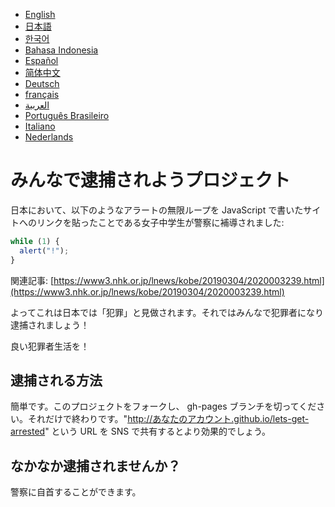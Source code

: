 - [English](README.md)
- [日本語](README.ja.md)
- [한국어](README.ko.md)
- [Bahasa Indonesia](README.in.md)
- [Español](README.es.md)
- [简体中文](README.zh.md)
- [Deutsch](README.de.md)
- [français](README.fr.md)
- [العربية](README.ar.md)
- [Português Brasileiro](README.pt-br.md)
- [Italiano](README.it.md)
- [Nederlands](README.nl.md)

# みんなで逮捕されようプロジェクト

日本において、以下のようなアラートの無限ループを JavaScript で書いたサイトへのリンクを貼ったことである女子中学生が警察に補導されました:

```js
while (1) {
  alert("!");
}
```

関連記事:
[https://www3.nhk.or.jp/lnews/kobe/20190304/2020003239.html](https://www3.nhk.or.jp/lnews/kobe/20190304/2020003239.html)

よってこれは日本では「犯罪」と見做されます。それではみんなで犯罪者になり逮捕されましょう！

良い犯罪者生活を！

## 逮捕される方法

簡単です。このプロジェクトをフォークし、 gh-pages ブランチを切ってください。それだけで終わりです。"http://あなたのアカウント.github.io/lets-get-arrested" という URL を SNS で共有するとより効果的でしょう。

## なかなか逮捕されませんか？

警察に自首することができます。
